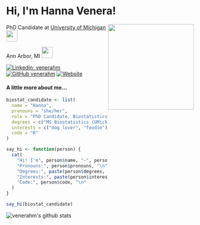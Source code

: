 # Hi, I'm Hanna Venera!

<img align='right' src="https://ih1.redbubble.net/image.1241266589.4196/st,small,507x507-pad,600x600,f8f8f8.u21.jpg" width="230">

PhD Candidate at <a href="https://sph.umich.edu/biostat/">University of Michigan</a> <img src="https://media.giphy.com/media/Cz6xnJ5sutPDWVDUGj/giphy.gif" width="30">

Ann Arbor, MI <img src="https://media.giphy.com/media/v1.Y2lkPTc5MGI3NjExcmRyY211dzRubWhqMWpxY3I4OTZ6cXYzMXJjdXF6ZDMzbG0zNWV1ZyZlcD12MV9naWZzX3NlYXJjaCZjdD1n/cdEcj8R2g7VJ2p2lfD/giphy.gif" width="30">

[![Linkedin: venerahm](https://img.shields.io/badge/-venerahm-blue?style=flat-square&logo=Linkedin&logoColor=white&link=https://www.linkedin.com/in/venerahm/)](https://www.linkedin.com/in/hanna-venera-197720196/)
[![GitHub venerahm](https://img.shields.io/github/followers/venerahm?label=follow&style=social)](https://github.com/venerahm)
[![Website](https://img.shields.io/badge/Website-venerahm.github.io-blue?logo=google-chrome&style=social)](https://venerahm.github.io/)

#### A little more about me... 

```r
biostat_candidate <- list(
  name = "Hanna",
  pronouns = "she/her",
  role = "PhD Candidate, Biostatistics",
  degrees = c("MS Biostatistics (UMich)", "BA/BS (Pacific Lutheran Univ)"),
  interests = c("dog lover", "foodie"),
  code = "R"
)

say_hi <- function(person) {
  cat(
    "Hi! I'm", person$name, "-", person$role, "\n",
    "Pronouns:", person$pronouns, "\n",
    "Degrees:", paste(person$degrees, collapse = " | "), "\n",
    "Interests:", paste(person$interests, collapse = ", "), "\n",
    "Code:", person$code, "\n"
  )
}

say_hi(biostat_candidate)
```

![venerahm's github stats](https://github-readme-stats.vercel.app/api?username=venerahm&hide=issues&show_icons=true&cache_seconds=1800)
